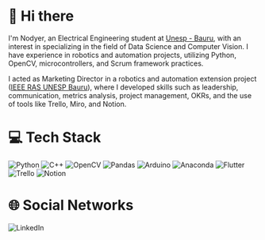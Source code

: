 👋 Hi there
===

I'm Nodyer, an Electrical Engineering student at [Unesp - Bauru](https://www.bauru.unesp.br/), with an interest in specializing in the field of Data Science and Computer Vision. I have experience in robotics and automation projects, utilizing Python, OpenCV, microcontrollers, and Scrum framework practices.

I acted as Marketing Director in a robotics and automation extension project ([IEEE RAS UNESP Bauru](https://www.instagram.com/rasunespbauru/)), where I developed skills such as leadership, communication, metrics analysis, project management, OKRs, and the use of tools like Trello, Miro, and Notion.

💻 Tech Stack
===

![Python](https://img.shields.io/badge/python-3670A0?style=for-the-badge&logo=python&logoColor=ffdd54) ![C++](https://img.shields.io/badge/c++-%2300599C.svg?style=for-the-badge&logo=c%2B%2B&logoColor=white) ![OpenCV](https://img.shields.io/badge/opencv-%23white.svg?style=for-the-badge&logo=opencv&logoColor=white) ![Pandas](https://img.shields.io/badge/pandas-%23150458.svg?style=for-the-badge&logo=pandas&logoColor=white) ![Arduino](https://img.shields.io/badge/-Arduino-00979D?style=for-the-badge&logo=Arduino&logoColor=white) ![Anaconda](https://img.shields.io/badge/Anaconda-%2344A833.svg?style=for-the-badge&logo=anaconda&logoColor=white) ![Flutter](https://img.shields.io/badge/Flutter-%2302569B.svg?style=for-the-badge&logo=Flutter&logoColor=white) ![Trello](https://img.shields.io/badge/Trello-%23026AA7.svg?style=for-the-badge&logo=Trello&logoColor=white) ![Notion](https://img.shields.io/badge/Notion-%23000000.svg?style=for-the-badge&logo=notion&logoColor=white)

🌐 Social Networks
===

![LinkedIn](https://img.shields.io/badge/linkedin-%230077B5.svg?style=for-the-badge&logo=linkedin&logoColor=white)
